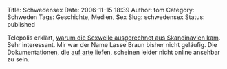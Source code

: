 Title: Schwedensex
Date: 2006-11-15 18:39
Author: tom
Category: Schweden
Tags: Geschichte, Medien, Sex
Slug: schwedensex
Status: published

Telepolis erklärt, [warum die Sexwelle ausgerechnet aus Skandinavien
kam](http://www.heise.de/tp/r4/artikel/23/23946/1.html). Sehr
interessant. Mir war der Name Lasse Braun bisher nicht geläufig. Die
Dokumentationen, die [auf
arte](http://www.arte.tv/de/geschichte-gesellschaft/Skandinavier_20_26_20sexuelle_20Befreiung/Programm/1378930.html)
liefen, scheinen leider nicht online ansehbar zu sein.

